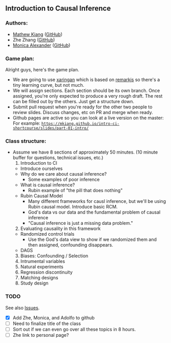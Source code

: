 ## Introduction to Causal Inference

### Authors:
- [Mathew Kiang](https://mathewkiang.com) ([GitHub](https://github.com/mkiang))
- Zhe Zhang ([GitHub](https://github.com/writezhe))
- [Monica Alexander](http://monicaalexander.com) ([GitHub](https://github.com/MJAlexander))

### Game plan:

Alright guys, here's the game plan. 

- We are going to use [xaringan](https://github.com/yihui/xaringan) which is based on [remarkjs](https://remarkjs.com/#1) so there's a tiny learning curve, but not much. 
- We will assign sections. Each section should be its own branch. Once assigned, you're only expected to produce a very rough draft. The rest can be filled out by the others. Just get a structure down.
- Submit pull request when you're ready for the other two people to review slides. Discuss changes, etc on PR and merge when ready.
- Github pages are active so you can look at a live version on the master: For example: [`https://mkiang.github.io/intro-ci-shortcourse/slides/part-01-intro/`](https://mkiang.github.io/intro-ci-shortcourse/slides/part-01-intro/#1)

### Class structure:
- Assume we have 8 sections of approximately 50 minutes. (10 minute buffer for questions, technical issues, etc.)
  1. Introduction to CI
    - Introduce ourselves
    - Why do we care about causal inference? 
      - Some examples of poor inference
    - What is causal inference?
      - Rubin example of "the pill that does nothing"
    - Rubin Causal Model
      - Many different frameworks for causl inference, but we'll be using Rubin causal model. Introduce basic RCM.
      - God's data vs our data and the fundamental problem of causal inference
      - "Causal inference is just a missing data problem."
  2. Evaluating causality in this framework
    - Randomized control trials
      - Use the God's data view to show if we randomized them and then assigned, confounding disappears.
    - DAGS
  3. Biases: Confounding / Selection
  4. Intrumental variables
  5. Natural experiments
  6. Regression discontinuity
  7. Matching designs
  8. Study design

### TODO
See also [Issues](https://github.com/mkiang/intro-ci-shortcourse/issues).

- [x] Add Zhe, Monica, and Adolfo to github
- [ ] Need to finalize title of the class
- [ ] Sort out if we can even go over all these topics in 8 hours.
- [ ] Zhe link to personal page?
